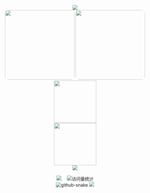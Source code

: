 <div align="center"> 
  <!-- dynamic typing effect 动态打字效果 -->
  <div>
    <a href="https://www.wllomve.top/" target="_blank">
      <img src="https://readme-typing-svg.demolab.com?font=Fira+Code&pause=1000&color=F7B462&center=true&vCenter=true&multiline=true&random=false&width=435&height=80&lines=console.log(%22Hello%2C%20World%22);欢迎光临我的GitHub!&center=true&size=27" />
    </a>
  </div>
  <img height="225px" src="https://camo.githubusercontent.com/2e7822a15ec554d015e2aa6de72ee77e6d7ddbf4d87f372bd7f6c1815c34bab7/68747470733a2f2f66696e6765726265642e6f73732d636e2d6368656e6764752e616c6979756e63732e636f6d2f4353444e2f3230323430333136313232333239312e6a7067" style="border-radius: 10px; pointer-events: none;"/>
  <img height="225px" src="https://camo.githubusercontent.com/b72fd7c800109cdfedaf663f22cb0880312f2dd5d8f15e80374bd30ad4bd4042/68747470733a2f2f66696e6765726265642e6f73732d636e2d6368656e6764752e616c6979756e63732e636f6d2f4353444e2f3230323430333136313432333134342e6a7067" style="border-radius: 10px; pointer-events: none;"/><br>
  <img align="" height="137px" src="https://github-readme-stats.vercel.app/api?username=OnismExplorer&hide_title=true&hide_border=true&show_icons=true&include_all_commits=true&line_height=21&bg_color=0,EC6C6C,FFD479,FFFC79,73FA79&theme=graywhite&locale=cn" /><br>
  <img align="" height="137px" src="https://github-readme-stats.vercel.app/api/top-langs/?username=OnismExplorer&hide_title=true&hide_border=true&layout=compact&bg_color=0,73FA79,73FDFF,D783FF&theme=graywhite&locale=cn" /> <br>
  <img src="https://github-readme-streak-stats.herokuapp.com/?user=OnismExplorer" /><br>

  <!-- for beauty 留个空行好看点 -->
  <div>&nbsp;</div>

  <!-- profile logo 个人资料徽标 -->
  <div>
    <a href="https://www.wllomve.top/" target="_blank"><img src="https://img.shields.io/badge/Blog-博客-blue?logo=openjdk" /></a>&emsp;
    <!-- visitor statistics logo 访问量统计徽标 -->
    <img src="https://komarev.com/ghpvc/?username=OnismExplorer&label=Views&color=0e75b6&style=flat" alt="访问量统计" />
  </div>

 <!-- Snake Code Contribution Map 贪吃蛇代码贡献图 -->
  <picture>
    <source media="(prefers-color-scheme: dark)" srcset="https://github.com/OnismExplorer/OnismExplorer/profile-snake-contrib/github-contribution-grid-snake-dark.svg" />
    <source media="(prefers-color-scheme: light)" srcset="https://github.com/OnismExplorer/OnismExplorer/profile-snake-contrib/github-contribution-grid-snake.svg" />
    <img alt="github-snake" src="https://github.com/OnismExplorer/OnismExplorer/profile-snake-contrib/github-contribution-grid-snake-dark.svg" />
  </picture>

  <!--GitHub 活动统计图-->
  <img src="https://github-readme-activity-graph.vercel.app/graph?username=OnismExplorer&theme=react-dark&radius=10&hide_border=true">
</div>
<!--
**OnismExplorer/OnismExplorer** is a ✨ _special_ ✨ repository because its `README.md` (this file) appears on your GitHub profile.

Here are some ideas to get you started:

- 🔭 I’m currently working on ...
- 🌱 I’m currently learning ...
- 👯 I’m looking to collaborate on ...
- 🤔 I’m looking for help with ...
- 💬 Ask me about ...
- 📫 How to reach me: ...
- 😄 Pronouns: ...
- ⚡ Fun fact: ...
-->
